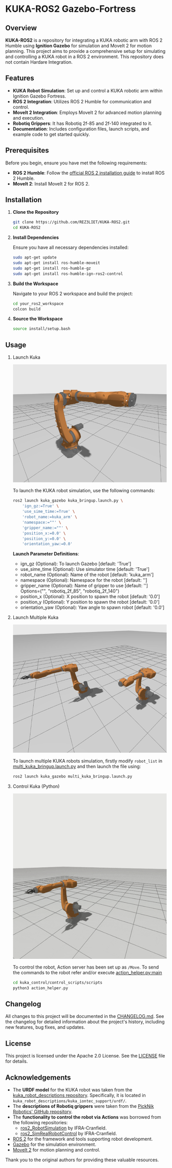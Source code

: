 # KUKA-ROS2 Gazebo-Fortress

## Overview

**KUKA-ROS2** is a repository for integrating a KUKA robotic arm with ROS 2 Humble using **Ignition Gazebo** for simulation and MoveIt 2 for motion planning. This project aims to provide a comprehensive setup for simulating and controlling a KUKA robot in a ROS 2 environment.
This repository does not contain Hardare Integration.

## Features

- **KUKA Robot Simulation**: Set up and control a KUKA robotic arm within Ignition Gazebo Fortress.
- **ROS 2 Integration**: Utilizes ROS 2 Humble for communication and control.
- **MoveIt 2 Integration**: Employs MoveIt 2 for advanced motion planning and execution.
- **Robotiq Grippers**: It has Robotiq 2f-85 and 2f-140 integrated to it.
- **Documentation**: Includes configuration files, launch scripts, and example code to get started quickly.

## Prerequisites

Before you begin, ensure you have met the following requirements:

- **ROS 2 Humble**: Follow the [official ROS 2 installation guide](https://docs.ros.org/en/humble/Installation.html) to install ROS 2 Humble.
- **MoveIt 2**: Install MoveIt 2 for ROS 2.

## Installation

1. **Clone the Repository**

    ```bash
    git clone https://github.com/REZ3LIET/KUKA-ROS2.git
    cd KUKA-ROS2
    ```

2. **Install Dependencies**

    Ensure you have all necessary dependencies installed:

    ```bash
    sudo apt-get update
    sudo apt-get install ros-humble-moveit
    sudo apt-get install ros-humble-gz
    sudo apt-get install ros-humble-ign-ros2-control
    ```

3. **Build the Workspace**

    Navigate to your ROS 2 workspace and build the project:

    ```bash
    cd your_ros2_workspace
    colcon build
    ```

4. **Source the Workspace**

    ```bash
    source install/setup.bash
    ```

## Usage

1. Launch Kuka

    ![Kuka in Fortress](./readme_data/kuka_gazebo_ign.png)

    To launch the KUKA robot simulation, use the following commands:
    ```bash
    ros2 launch kuka_gazebo kuka_bringup.launch.py \
        'ign_gz:=True' \
        'use_sime_time:=True' \
        'robot_name:=kuka_arm' \
        'namespace:=""' \
        'gripper_name:=""' \
        'position_x:=0.0' \
        'position_y:=0.0' \
        'orientation_yaw:=0.0'
    ```
    **Launch Parameter Definitions**:
    - ign_gz (Optional): To launch Gazebo [default: 'True']
    - use_sime_time (Optional): Use simulator time [default: 'True']
    - robot_name (Optional): Name of the robot [default: 'kuka_arm']
    - namespace (Optional): Namespace for the robot [default: '']
    - gripper_name (Optional): Name of gripper to use [default: ''] Options=("", "robotiq_2f_85", "robotiq_2f_140")
    - position_x (Optional): X position to spawn the robot [default: '0.0']
    - position_y (Optional): Y position to spawn the robot [default: '0.0']
    - orientation_yaw (Optional): Yaw angle to spawn robot [default: '0.0']

2. Launch Multiple Kuka

    ![Multiple Kuka in Fortress](./readme_data/multi_kuka_ign.png)

    To launch multiple KUKA robots simulation, firstly modify `robot_list` in [multi_kuka_bringup.launch.py](./kuka_gazebo/launch/multi_kuka_bringup.launch.py) and then launch the file using:

    ```bash
    ros2 launch kuka_gazebo multi_kuka_bringup.launch.py
    ```

3. Control Kuka (Python)

    ![Kuka Control Python](./readme_data/kuka_control.gif)

    To control the robot, Action server has been set up as `/Move`. To send the commands to the robot refer and/or execute [action_helper.py:main](./kuka_control/control_scripts/scripts/action_helper.py)

    ```bash
    cd kuka_control/control_scripts/scripts
    python3 action_helper.py
    ```

## Changelog

All changes to this project will be documented in the [CHANGELOG.md](CHANGELOG.md).
See the changelog for detailed information about the project's history, including new features, bug fixes, and updates.

## License
This project is licensed under the Apache 2.0 License. See the [LICENSE](./LICENSE) file for details.


## Acknowledgements
- The **URDF model** for the KUKA robot was taken from the [kuka_robot_descriptions repository](https://github.com/kroshu/kuka_robot_descriptions). Specifically, it is located in `kuka_robot_descriptions/kuka_iontec_support/urdf/`. 
- The **descriptions of Robotiq grippers** were taken from the [PickNik Robotics' GitHub repository](https://github.com/PickNikRobotics/ros2_robotiq_gripper/tree/main).
- The **functionality to control the robot via Actions** was borrowed from the following repositories:
  - [ros2_RobotSimulation](https://github.com/IFRA-Cranfield/ros2_RobotSimulation/tree/humble) by IFRA-Cranfield.
  - [ros2_SimRealRobotControl](https://github.com/IFRA-Cranfield/ros2_SimRealRobotControl) by IFRA-Cranfield.
- [ROS 2](https://index.ros.org/doc/ros2/) for the framework and tools supporting robot development.
- [Gazebo](https://gazebosim.org/docs/latest/getstarted/) for the simulation environment.
- [MoveIt 2](https://moveit.picknik.ai/humble/index.html) for motion planning and control.


Thank you to the original authors for providing these valuable resources.
